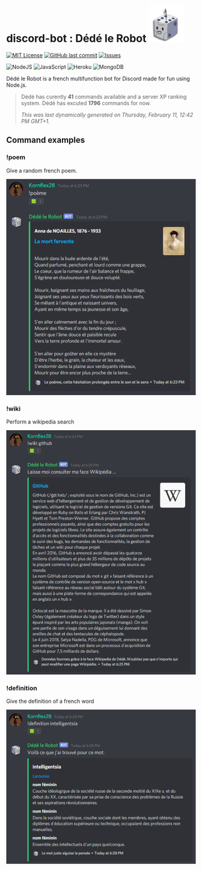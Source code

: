 # discord-bot : Dédé le Robot ![Dédé le Robot ](img/bot_icon.png?raw=true)
[![MIT License](https://img.shields.io/apm/l/atomic-design-ui.svg?style=flat-square)](https://github.com/tterb/atomic-design-ui/blob/master/LICENSEs) [![GitHub last commit](https://img.shields.io/github/last-commit/google/skia.svg?style=flat-square)]() [![Issues](https://img.shields.io/github/issues/Kornflex28/discord-bot?style=flat-square&color=0088ff)]()

![NodeJS](https://img.shields.io/badge/Node.js%20-%2343853D.svg?&style=flat-square&logo=node.js&logoColor=white)
![JavaScript](https://img.shields.io/badge/JavaScript%20-%23323330.svg?&style=flat-square&logo=javascript&logoColor=%23F7DF1E)
![Heroku](https://img.shields.io/badge/Heroku%20-%23430098.svg?&style=flat-square&logo=heroku&logoColor=white)
![MongoDB](https://img.shields.io/badge/MongoDB-%234ea94b.svg?&style=flat-square&logo=mongodb&logoColor=white)

Dédé le Robot is a french multifunction bot for Discord made for fun using Node.js.

>Dédé has curently **41** commands available and a server XP ranking system.
>Dédé has excuted **1796** commands for now.
>
> *This was last dynamically generated on Thursday, February 11, 12:42 PM GMT+1.*

## Command examples
### !poem 
Give a random french poem.

![Poem example](img/poem_example.png) 

### !wiki
Perform a wikipedia search

![Wikipedia example](img/wiki_example.png) 

### !definition
Give the definition of a french word

![Definition example](img/definition_example.png)